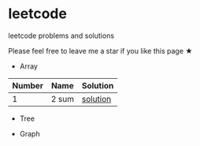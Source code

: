 # leetcode
leetcode problems and solutions

Please feel free to leave me a star if you like this page ★

* Array

|Number |Name |Solution |
|-------|-----|---------|
|1      |2 sum|[solution](/solution.md)|

* Tree

* Graph

